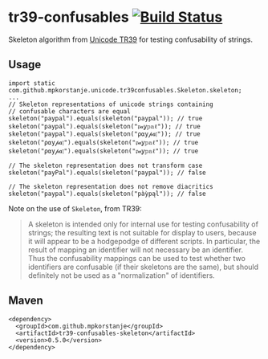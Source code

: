 # tr39-confusables [![Build Status](https://travis-ci.org/mpkorstanje/simmetrics.svg)](https://travis-ci.org/mpkorstanje/tr39-confusables)
Skeleton algorithm from [Unicode TR39](http://www.unicode.org/reports/tr39/) for testing confusability of strings.

## Usage ##
```
import static com.github.mpkorstanje.unicode.tr39confusables.Skeleton.skeleton;
...
// Skeleton representations of unicode strings containing 
// confusable characters are equal 
skeleton("paypal").equals(skeleton("paypal")); // true
skeleton("paypal").equals(skeleton("𝔭𝒶ỿ𝕡𝕒ℓ")); // true
skeleton("paypal").equals(skeleton("ρ⍺у𝓅𝒂ן")); // true
skeleton("ρ⍺у𝓅𝒂ן").equals(skeleton("𝔭𝒶ỿ𝕡𝕒ℓ")); // true
skeleton("ρ⍺у𝓅𝒂ן").equals(skeleton("𝔭𝒶ỿ𝕡𝕒ℓ")); // true

// The skeleton representation does not transform case
skeleton("payPal").equals(skeleton("paypal")); // false

// The skeleton representation does not remove diacritics
skeleton("paypal").equals(skeleton("pàỳpąl")); // false
```
Note on the use of `Skeleton`, from TR39:

>  A skeleton is intended only for internal use for testing confusability of strings; the resulting text is not suitable for display to users, because it will appear to be a hodgepodge of different scripts. In particular, the result of mapping an identifier will not necessary be an identifier. Thus the confusability mappings can be used to test whether two identifiers are confusable (if their skeletons are the same), but should definitely not be used as a "normalization" of identifiers. 


## Maven ##

```
<dependency>
  <groupId>com.github.mpkorstanje</groupId>
  <artifactId>tr39-confusables-skeleton</artifactId>
  <version>0.5.0</version>
</dependency>
```
